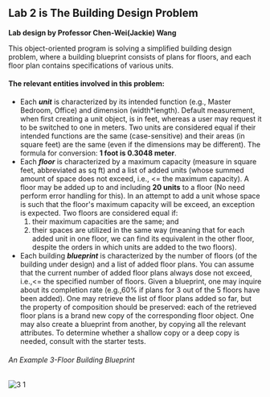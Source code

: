 ## Lab 2 is The Building Design Problem
**Lab design by Professor Chen-Wei(Jackie) Wang**

This object-oriented program is solving a simplified building design problem, where a building blueprint consists of plans for floors, and each floor plan contains specifications of various units.

#### **The relevant entities involved in this problem:**
- Each ***unit*** is characterized by its intended function (e.g., Master Bedroom, Office) and dimension (width*length). Default measurement, when first creating a unit object, is in feet, whereas a user may request it to be switched to one in meters. Two units are considered equal if their intended functions are the same (case-sensitive) and their areas (in square feet) are the same (even if the dimensions may be different). The formula for conversion: **1 foot is 0.3048 meter**.
- Each ***floor*** is characterized by a maximum capacity (measure in square feet, abbreviated as sq ft) and a list of added units (whose summed amount of space does not exceed, i.e., <= the maximum capacity). A floor may be added up to and including **20 units** to a floor (No need perform error handling for this). In an attempt to add a unit whose space is such that the floor's maximum capacity will be exceed, an exception is expected. Two floors are considered equal if: 
  1. their maximum capacities are the same; and 
  2. their spaces are utilized in the same way (meaning that for each added unit in one floor, we can find its equivalent in the other floor, despite the orders in which units are added to the two floors).
- Each building ***blueprint*** is characterized by the number of floors (of the building under design) and a list of added floor plans. You can assume that the current number of added floor plans always dose not exceed, i.e.,<= the specified number of floors. Given a blueprint, one may inquire about its completion rate (e.g.,60% if plans for 3 out of the 5 floors have been added). One may retrieve the list of floor plans added so far, but the property of composition should be preserved: each of the retrieved floor plans is a brand new copy of the corresponding floor object. One may also create a blueprint from another, by copying all the relevant attributes. To determine whether a shallow copy or a deep copy is needed, consult with the starter tests.

###### An Example 3-Floor Building Blueprint
![3 1](https://user-images.githubusercontent.com/90284881/148714237-56426821-bfe3-43b4-8d7e-577ea5895f74.png)
